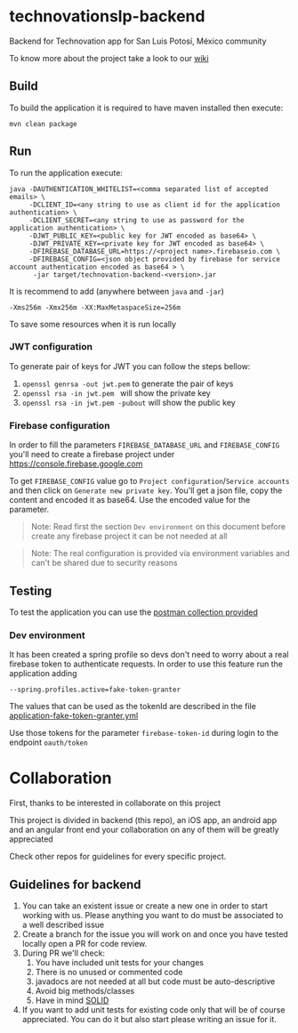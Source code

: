 # technovationslp-backend
Backend for Technovation app for San Luis Potosí, México community

To know more about the project take a look to our [wiki](/desarrolladorSLP/technovationslp-backend/wiki)

## Build

To build the application it is required to have maven installed then execute:

`mvn clean package`

## Run

To run the application execute:
```
java -DAUTHENTICATION_WHITELIST=<comma separated list of accepted emails> \
     -DCLIENT_ID=<any string to use as client id for the application authentication> \
     -DCLIENT_SECRET=<any string to use as password for the application authentication> \
     -DJWT_PUBLIC_KEY=<public key for JWT encoded as base64> \
     -DJWT_PRIVATE_KEY=<private key for JWT encoded as base64> \
     -DFIREBASE_DATABASE_URL=https://<project name>.firebaseio.com \
     -DFIREBASE_CONFIG=<json object provided by firebase for service account authentication encoded as base64 > \
      -jar target/technovation-backend-<version>.jar
```
   
It is recommend to add (anywhere between `java` and `-jar`)

```
-Xms256m -Xmx256m -XX:MaxMetaspaceSize=256m 
```

To save some resources when it is run locally 

### JWT configuration

To generate pair of keys for JWT you can follow the steps bellow:

1. `openssl genrsa -out jwt.pem` to generate the pair of keys
2. `openssl rsa -in jwt.pem ` will show the private key
3. `openssl rsa -in jwt.pem -pubout` will show the public key

### Firebase configuration

In order to fill the parameters `FIREBASE_DATABASE_URL` and `FIREBASE_CONFIG` you'll need to create 
a firebase project under https://console.firebase.google.com 

To get `FIREBASE_CONFIG` value go to `Project configuration`/`Service accounts` and then click on 
`Generate new private key`. You'll get a json file, copy the content and encoded it as base64. Use the
encoded value for the parameter.

> Note: Read first the section `Dev environment` on this document before create any firebase project 
it can be not needed at all

> Note: The real configuration is provided vía environment variables and can't be shared due to 
security reasons

## Testing

To test the application you can use the [postman collection provided](src/test/postman-collection)    

### Dev environment

It has been created a spring profile so devs don't need to worry about a real firebase token to authenticate
requests. In order to use this feature run the application
adding

```--spring.profiles.active=fake-token-granter```

The values that can be used as the tokenId are described in the file [application-fake-token-granter.yml](src/main/resources/application-fake-token-granter.yml)

Use those tokens for the parameter `firebase-token-id` during login to the endpoint `oauth/token`

# Collaboration

First, thanks to be interested in collaborate on this project

This project is divided in backend (this repo), an iOS app, an android app and an angular front end your collaboration on
any of them will be greatly appreciated

Check other repos for guidelines for every specific project.

## Guidelines for backend

1. You can take an existent issue or create a new one in order to start working with us. Please anything you want to do must be associated to a well described issue
2. Create a branch for the issue you will work on and once you have tested locally open a PR for code review.
3. During PR we'll check:
    1. You have included unit tests for your changes
    2. There is no unused or commented code
    3. javadocs are not needed at all but code must be auto-descriptive
    4. Avoid big methods/classes
    5. Have in mind [SOLID](https://scotch.io/bar-talk/s-o-l-i-d-the-first-five-principles-of-object-oriented-design) 
4. If you want to add unit tests for existing code only that will be of course appreciated. You can do it but also start please writing an issue for it.        
    





 
